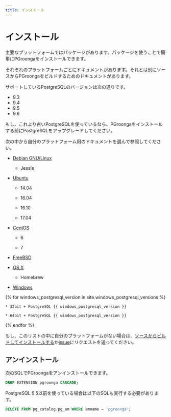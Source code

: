 ```yaml
---
title: インストール
---
```


# インストール

主要なプラットフォームではパッケージがあります。パッケージを使うことで簡単にPGroongaをインストールできます。

それぞれのプラットフォームごとにドキュメントがあります。それとは別にソースからPGroongaをビルドするためのドキュメントがあります。

サポートしているPostgreSQLのバージョンは次の通りです。

  * 9.3
  * 9.4
  * 9.5
  * 9.6

もし、これより古いPostgreSQLを使っているなら、PGroongaをインストールする前にPostgreSQLをアップグレードしてください。

次の中から自分のプラットフォーム用のドキュメントを選んで参照してください。

  * [Debian GNU/Linux](debian.html)

    * Jessie

  * [Ubuntu](ubuntu.html)

    * 14.04

    * 16.04

    * 16.10

    * 17.04

  * [CentOS](centos.html)

    * 6

    * 7

  * [FreeBSD](freebsd.html)

  * [OS X](os-x.html)

    * Homebrew

  * [Windows](windows.html)

{% for windows_postgresql_version in site.windows_postgresql_versions %}

    * 32bit + PostgreSQL {{ windows_postgresql_version }}

    * 64bit + PostgreSQL {{ windows_postgresql_version }}

{% endfor %}

もし、このリストの中に自分のプラットフォームがない場合は、[ソースからビルドしてインストールする](source.html)か[issue](https://github.com/pgroonga/pgroonga/issues/new)にリクエストを送ってください。

## アンインストール

次のSQLでPGroongaをアンインストールできます。

```sql
DROP EXTENSION pgroonga CASCADE;
```

PostgreSQL 9.5以前を使っている場合は以下のSQLも実行する必要があります。

```sql
DELETE FROM pg_catalog.pg_am WHERE amname = 'pgroonga';
```
